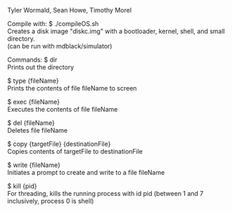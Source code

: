 Tyler Wormald, Sean Howe, Timothy Morel

Compile with: $ ./compileOS.sh<br>
Creates a disk image "diskc.img" with a bootloader, kernel, shell, and small directory.<br>
(can be run with mdblack/simulator)

Commands:
$ dir<br>
Prints out the directory
	
$ type {fileName}<br>
Prints the contents of file fileName to screen

$ exec {fileName}<br>
Executes the contents of file fileName
	
$ del {fileName}<br>
Deletes file fileName
	
$ copy {targetFile} {destinationFile}<br>
Copies contents of targetFile to destinationFile
	
$ write {fileName}<br>
Initiates a prompt to create and write to a file fileName
	
$ kill {pid}<br>
For threading, kills the running process with id pid (between 1 and 7 inclusively, process 0 is shell)
